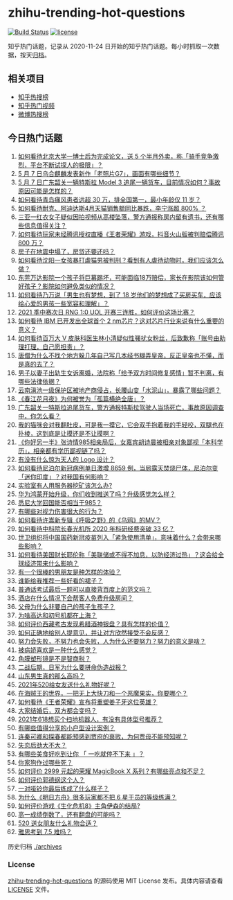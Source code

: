 # zhihu-trending-hot-questions

[![Build Status](https://github.com/justjavac/zhihu-trending-hot-questions/workflows/ci/badge.svg?branch=master)](https://github.com/justjavac/zhihu-trending-hot-questions/actions)
[![license](https://img.shields.io/github/license/justjavac/zhihu-trending-hot-questions)](https://github.com/justjavac/zhihu-trending-hot-questions/blob/master/LICENSE)

知乎热门话题，记录从 2020-11-24 日开始的知乎热门话题。每小时抓取一次数据，按天[归档](./archives)。

## 相关项目

- [知乎热搜榜](https://github.com/justjavac/zhihu-trending-top-search)
- [知乎热门视频](https://github.com/justjavac/zhihu-trending-hot-video)
- [微博热搜榜](https://github.com/justjavac/weibo-trending-hot-search)

## 今日热门话题

<!-- BEGIN -->
<!-- 最后更新时间 Sat May 08 2021 03:06:55 GMT+0800 (China Standard Time) -->

1. [如何看待北京大学一博士后为完成论文，送 5
   个半月外卖，称「骑手竞争激烈，平台不断试探人的极限」？](https://www.zhihu.com/question/458170986)
2. [5 月 7 日乌合麒麟发表新作「老照片G7」，画面有哪些细节？](https://www.zhihu.com/question/458184079)
3. [5 月 7 日广东韶关一辆特斯拉 Model 3
   追尾一辆货车，目前情况如何？事故原因可能是怎样的？](https://www.zhihu.com/question/458230688)
4. [如何看待青岛痛风患者远超 30 万，排全国第一，最小年龄仅 11
   岁？](https://www.zhihu.com/question/457241530)
5. [如何看待耐克、阿迪达斯4月天猫销售额同比暴跌，李宁涨超 800%
   ？](https://www.zhihu.com/question/458198356)
6. [三亚一红衣女子疑似因拍视频从高楼坠落，警方通报称房内留有遗书，还有哪些信息值得关注？](https://www.zhihu.com/question/458070461)
7. [如何看待玩家未经腾讯授权直播《王者荣耀》游戏，抖音火山版被判赔偿腾讯 800
   万？](https://www.zhihu.com/question/458207960)
8. [房子在地震中塌了，房贷还要还吗？](https://www.zhihu.com/question/63716904)
9. [如何看待沈阳一女孩暴打虐猫男被判刑？看到有人虐待动物时，我们应该怎么做？](https://www.zhihu.com/question/458191979)
10. [东莞万达影院一个孩子将巨幕踢坏，可能面临18万赔偿，家长在影院该如何管好孩子？影院如何避免类似的情况？](https://www.zhihu.com/question/457624626)
11. [如何看待乃万说「男生也有梦想，到了 18
    岁他们的梦想成了买房买车，应该给心爱的男孩一些宽容和理解」？](https://www.zhihu.com/question/458072558)
12. [2021 季中赛次日 RNG 1:0 UOL
    开赛三连胜，如何评价这场比赛？](https://www.zhihu.com/question/458261332)
13. [如何看待 IBM 已开发出全球首个 2
    nm芯片？这对芯片行业来说有什么重要的意义？](https://www.zhihu.com/question/458099340)
14. [如何看待百万大 V
    皮肤科医生林小清疑似性骚扰女粉丝，后致歉称「账号由助理打理，自己愿担责」？](https://www.zhihu.com/question/458204493)
15. [唐僧为什么不找个地方躲几年自己写几本经书糊弄皇帝，反正皇帝也不懂，而是真的去了？](https://www.zhihu.com/question/457874561)
16. [男子以妻子出轨生女诉离婚，法院称「给予双方时间修复感情」暂不判离，有哪些法律依据？](https://www.zhihu.com/question/458189714)
17. [云南滇池一级保护区被地产商侵占，长腰山变「水泥山」，暴露了哪些问题？](https://www.zhihu.com/question/458176455)
18. [《春江花月夜》为何被誉为「孤篇横绝全唐」？](https://www.zhihu.com/question/301477404)
19. [广东韶关一特斯拉追尾货车，警方通报特斯拉驾驶人当场死亡，事故原因调查中，你怎么看？](https://www.zhihu.com/question/458241432)
20. [我的猫咪会对我翻肚皮，可是我一摸它，它会双手抱着我的手轻咬，双腿也在扑棱，这到底是让摸还是不让摸啊？](https://www.zhihu.com/question/442629160)
21. [《你好另一半》张诗情985相亲局后，女嘉宾胡诗晨被相亲对象鄙视「本科学历」，相亲都有学历鄙视链了吗？](https://www.zhihu.com/question/456452569)
22. [有没有什么惊为天人的 Logo 设计？](https://www.zhihu.com/question/335957333)
23. [如何看待尼泊尔新冠病例单日激增 8659
    例，当局露天焚烧尸体，尼泊尔变「迷你印度」？对我国有何影响？](https://www.zhihu.com/question/457888018)
24. [实验室有人用服务器挖矿该怎么办?](https://www.zhihu.com/question/451758003)
25. [华为鸿蒙开始升级，你们收到推送了吗？升级感觉怎么样？](https://www.zhihu.com/question/456976153)
26. [悉尼大学回国能否相当于985？](https://www.zhihu.com/question/266843003)
27. [有哪些对视力伤害很大的行为？](https://www.zhihu.com/question/384087324)
28. [如何看待许嵩新专辑《呼吸之野》的《乌鸦》的MV？](https://www.zhihu.com/question/458282787)
29. [如何看待中科院长春光机所 2020 年科研经费突破 33 亿？](https://www.zhihu.com/question/457734337)
30. [世卫组织将中国国药新冠疫苗列入「紧急使用清单」，意味着什么？会带来哪些影响？](https://www.zhihu.com/question/458276429)
31. [如何看待美国财长耶伦称「美联储或不得不加息，以防经济过热」？这会给全球经济带来什么影响？](https://www.zhihu.com/question/457850060)
32. [有一个很棒的男朋友是种怎样的体验？](https://www.zhihu.com/question/37379581)
33. [谁能给我推荐一些好看的裙子？](https://www.zhihu.com/question/452199398)
34. [普通话考试最后一题可以直接背百度上的范文吗？](https://www.zhihu.com/question/453538698)
35. [酒店在什么情况下会帮客人免费升级房间？](https://www.zhihu.com/question/26920344)
36. [父母为什么非要自己的孩子生孩子？](https://www.zhihu.com/question/457863388)
37. [为啥高达和初号机都在上海？](https://www.zhihu.com/question/457070563)
38. [如何评价西藏考古发现希腊酒神银盘？具有怎样的价值？](https://www.zhihu.com/question/457689078)
39. [如何正确地给别人提意见，并让对方欣然接受不会反感？](https://www.zhihu.com/question/40288998)
40. [努力会失败，不努力也会失败，人为什么还要努力？努力的意义是啥？](https://www.zhihu.com/question/456002749)
41. [被病娇喜欢是一种什么感觉？](https://www.zhihu.com/question/378449678)
42. [角膜塑形镜是不是智商税？](https://www.zhihu.com/question/425556684)
43. [二战后期，日军为什么要拼命伪造战报？](https://www.zhihu.com/question/457656500)
44. [山东男生真的那么高吗？](https://www.zhihu.com/question/336226437)
45. [2021年520给女友送什么礼物好呢？](https://www.zhihu.com/question/457741080)
46. [在海贼王的世界，一把无上大快刀和一个恶魔果实，你要哪个？](https://www.zhihu.com/question/458033933)
47. [如何看待《王者荣耀》宣布将重塑姜子牙这位英雄？](https://www.zhihu.com/question/457939742)
48. [大家结婚后，双方都会变吗？](https://www.zhihu.com/question/448732110)
49. [2021年618想买个扫地机器人，有没有具体型号推荐？](https://www.zhihu.com/question/397698378)
50. [有哪些值得分享的小户型设计案例？](https://www.zhihu.com/question/442972054)
51. [连秦可卿和探春都能预感到贾府的衰败，为何贾母不能预知呢？](https://www.zhihu.com/question/454745776)
52. [失恋后劲大不大？](https://www.zhihu.com/question/371918832)
53. [有哪些美食好吃到让你 「 一吃就停不下来 」？](https://www.zhihu.com/question/435951969)
54. [你家狗作过哪些死？](https://www.zhihu.com/question/457779970)
55. [如何评价 2999 元起的荣耀 MagicBook X
    系列？有哪些亮点和不足？](https://www.zhihu.com/question/458017940)
56. [如何评价郭德纲这个人？](https://www.zhihu.com/question/35789696)
57. [一对哑铃你最后练成了什么样子？](https://www.zhihu.com/question/378688672)
58. [为什么《明日方舟》很多玩家都不把 6 星干员的等级练满？](https://www.zhihu.com/question/453080628)
59. [如何评价游戏《生化危机8》主角伊森的结局?](https://www.zhihu.com/question/457971616)
60. [高一成绩倒数了，还有翻盘的可能吗？](https://www.zhihu.com/question/457341656)
61. [520 送女朋友什么礼物合适？](https://www.zhihu.com/question/393509843)
62. [雅思考到 7.5 难吗？](https://www.zhihu.com/question/448858253)

<!-- END -->

历史归档 [./archives](./archives)

### License

[zhihu-trending-hot-questions](https://github.com/justjavac/zhihu-trending-hot-questions)
的源码使用 MIT License 发布。具体内容请查看 [LICENSE](./LICENSE) 文件。
